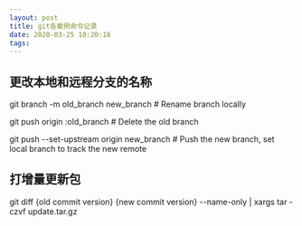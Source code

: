 ```yaml
---
layout: post
title: git各案例命令记录
date: 2020-03-25 10:20:18
tags:
---
```


## 更改本地和远程分支的名称

git branch -m old_branch new_branch # Rename branch locally

git push origin :old_branch # Delete the old branch

git push --set-upstream origin new_branch # Push the new branch, set local branch to track the new remote

## 打增量更新包

git diff {old commit version} {new commit version} --name-only | xargs tar -czvf update.tar.gz

